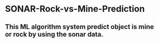 # SONAR-Rock-vs-Mine-Prediction
## This ML algorithm system predict object is mine or rock by using the sonar data.
